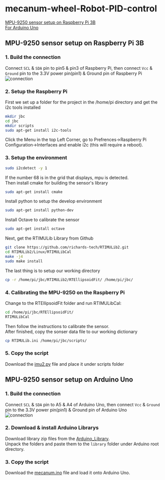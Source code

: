 mecanum-wheel-Robot-PID-control
====
[MPU-9250 sensor setup on Raspberry Pi 3B](##mpu-9250-sensor-setup-on-raspberry-pi-3b)<br>
[For Arduino Uno](##mpu-9250-sensor-setup-on-arduino-uno)<br>
## MPU-9250 sensor setup on Raspberry Pi 3B
### 1. Build the connection
Connect `SCL` & `SDA` pin to pin5 & pin3 of Raspberry Pi, then connect `Vcc` & `Ground` pin to the 3.3V power pin(pin1) & Ground pin of Raspberry Pi<br>
![connection](https://github.com/qooiprww/mecanum-wheel-Robot-PID-control/blob/master/raspberry-pi-mpu6050-six-axis-gyro-accelerometer-5.jpg "MPU-9250 & Raspberry Pi")
### 2. Setup the Raspberry Pi
First we set up a folder for the project in the /home/pi directory and get the i2c tools installed
```Bash 
mkdir jbc
cd jbc
mkdir scripts
sudo apt-get install i2c-tools
```
Click the Menu in the top Left Corner, go to Prefrences->Raspberry Pi Configuration->Interfaces and enable i2c (this will require a reboot).<br>
### 3. Setup the environment
```Bash
sudo i2cdetect -y 1
   ```
If the number 68 is in the grid that displays, mpu is detected.<br>
Then install cmake for building the sensor's library
```Bash 
sudo apt-get install cmake
```
Install python to setup the develop environment
```Bash 
sudo apt-get install python-dev
```
Install Octave to calibrate the sensor
```Bash 
sudo apt-get install octave
```
Next, get the RTIMULib Library from Github
```Bash 
git clone https://github.com/richards-tech/RTIMULib2.git
cd RTIMULib2/Linux/RTIMULibCal
make -j4
sudo make install
```
The last thing is to setup our working directory
```Bash 
cp -r /home/pi/jbc/RTIMULib2/RTEllipsoidFit/ /home/pi/jbc/
```

### 4. Calibrating the MPU-9250 on the Raspberry Pi
Change to the RTEllipsoidFit folder and run RTIMULibCal:
```Bash 
cd /home/pi/jbc/RTEllipsoidFit/
RTIMULibCal
```
Then follow the instructions to calibrate the sensor.<br>
After finished, copy the sonser data file to our working dictionary
```Bash 
cp RTIMULib.ini /home/pi/jbc/scripts/
```

### 5. Copy the script
Download the [imu2.py](https://github.com/qooiprww/mecanum-wheel-Robot-PID-control/blob/master/imu2.py) file and place it under scripts folder<br>
## MPU-9250 sensor setup on Arduino Uno
### 1. Build the connection
Connect `SCL` & `SDA` pin to A5 & A4 of Arduino Uno, then connect `Vcc` & `Ground` pin to the 3.3V power pin(pin1) & Ground pin of Arduino Uno<br>
![connection](https://github.com/qooiprww/mecanum-wheel-Robot-PID-control/blob/master/arduino-and-mpu9250.png "MPU-9250 & Arduino")<br>
### 2. Download & install Arduino Librarys
Download library zip files from the [Arduino_Library](https://github.com/qooiprww/mecanum-wheel-Robot-PID-control/blob/master/Arduino_Library).<br>
Unpack the folders and paste them to the `library` folder under Arduino root directory.
### 3. Copy the script
Download the [mecanum.ino](https://github.com/qooiprww/mecanum-wheel-Robot-PID-control/blob/master/mecanum.ino) file and load it onto Arduino Uno.
